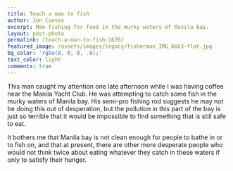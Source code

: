 ```yaml
---
title: Teach a man to fish
author: Jon Cuevas
excerpt: Man fishing for food in the murky waters of Manila bay.
layout: post-photo
permalink: /teach-a-man-to-fish-1676/
featured_image: /assets/images/legacy/fisherman_IMG_6663-flat.jpg
bg_color: 'rgba(0, 0, 0, .8);'
text_color: light
comments: true
---
```

<p class="lead">This man caught my attention one late afternoon while I was having coffee near the Manila Yacht Club. He was attempting to catch some fish in the murky waters of Manila bay. His semi-pro fishing rod suggests he may not be doing this out of desperation, but the pollution in this part of the bay is just so terrible that it would be impossible to find something that is still safe to eat.</p>

It bothers me that Manila bay is not clean enough for people to bathe in or to fish on, and that at present, there are other more desperate people who would not think twice about eating whatever they catch in these waters if only to satisfy their hunger.


